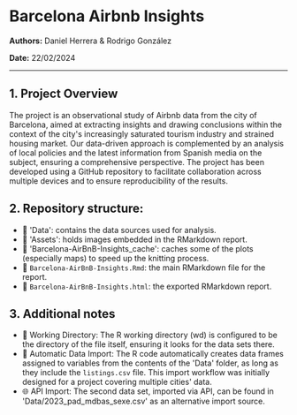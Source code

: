 # Barcelona Airbnb Insights

**Authors:** Daniel Herrera & Rodrigo González

**Date:** 22/02/2024

---

## 1. Project Overview

The project is an observational study of Airbnb data from the city of Barcelona, aimed at extracting insights and drawing conclusions within the context of the city's increasingly saturated tourism industry and strained housing market. Our data-driven approach is complemented by an analysis of local policies and the latest information from Spanish media on the subject, ensuring a comprehensive perspective. The project has been developed using a GitHub repository to facilitate collaboration across multiple devices and to ensure reproducibility of the results.

## 2. Repository structure:

- 📁 'Data': contains the data sources used for analysis.
- 📁 'Assets': holds images embedded in the RMarkdown report.
- 📁 'Barcelona-AirBnB-Insights_cache': caches some of the plots (especially maps) to speed up the knitting process.
- 📄 `Barcelona-AirBnB-Insights.Rmd`: the main RMarkdown file for the report.
- 📄 `Barcelona-AirBnB-Insights.html`: the exported RMarkdown report.

## 3. Additional notes

- 📂 Working Directory: The R working directory (wd) is configured to be the directory of the file itself, ensuring it looks for the data sets there.
- 🔄 Automatic Data Import: The R code automatically creates data frames assigned to variables from the contents of the 'Data' folder, as long as they include the `listings.csv` file. This import workflow was initially designed for a project covering multiple cities' data.
- 🌐 API Import: The second data set, imported via API, can be found in 'Data/2023_pad_mdbas_sexe.csv' as an alternative import source.
